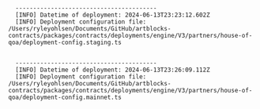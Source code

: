 
      ----------------------------------------
      [INFO] Datetime of deployment: 2024-06-13T23:23:12.602Z
      [INFO] Deployment configuration file: /Users/ryleyohlsen/Documents/GitHub/artblocks-contracts/packages/contracts/deployments/engine/V3/partners/house-of-qoa/deployment-config.staging.ts

    
      ----------------------------------------
      [INFO] Datetime of deployment: 2024-06-13T23:26:09.112Z
      [INFO] Deployment configuration file: /Users/ryleyohlsen/Documents/GitHub/artblocks-contracts/packages/contracts/deployments/engine/V3/partners/house-of-qoa/deployment-config.mainnet.ts

    
